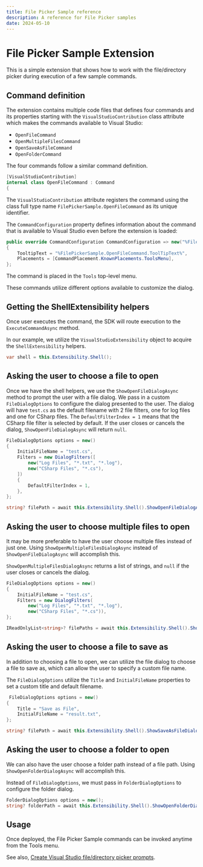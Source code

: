 ```yaml
---
title: File Picker Sample reference
description: A reference for File Picker samples
date: 2024-05-10
---
```


# File Picker Sample Extension

This is a simple extension that shows how to work with the file/directory picker during execution of a few sample commands.

## Command definition
The extension contains multiple code files that defines four commands and its properties starting with the `VisualStudioContribution` class attribute which makes the commands available to Visual Studio:

- `OpenFileCommand`
- `OpenMultipleFilesCommand`
- `OpenSaveAsFileCommand`
- `OpenFolderCommand`

The four commands follow a similar command definition.

```csharp
[VisualStudioContribution]
internal class OpenFileCommand : Command
{
```

The `VisualStudioContribution` attribute registers the command using the class full type name `FilePickerSample.OpenFileCommand` as its unique identifier.

The `CommandConfiguration` property defines information about the command that is available to Visual Studio even before the extension is loaded:

```csharp
public override CommandConfiguration CommandConfiguration => new("%FilePickerSample.OpenFileCommand.DisplayName%")
{
    TooltipText = "%FilePickerSample.OpenFileCommand.ToolTipText%",
    Placements = [CommandPlacement.KnownPlacements.ToolsMenu],
};
```

The command is placed in the `Tools` top-level menu.

These commands utilize different options available to customize the dialog.

## Getting the ShellExtensibility helpers

Once user executes the command, the SDK will route execution to the `ExecuteCommandAsync` method.

In our example, we utilize the `VisualStudioExtensibility` object to acquire the `ShellExtensibility` helpers.

```csharp
var shell = this.Extensibility.Shell();
```

## Asking the user to choose a file to open
Once we have the shell helpers, we use the `ShowOpenFileDialogAsync` method to prompt the user with a file dialog. We pass in a custom `FileDialogOptions` to configure the
dialog presented to the user. The dialog will have `test.cs` as the default filename with 2 file filters, one for log files and one for CSharp files. The `DefaultFilterIndex = 1` means that the CSharp file filter is selected by default.
If the user closes or cancels the dialog, `ShowOpenFileDialogAsync` will return `null`.

```csharp
FileDialogOptions options = new()
{
    InitialFileName = "test.cs",
    Filters = new DialogFilters([
        new("Log Files", "*.txt", "*.log"),
        new("CSharp Files", "*.cs"),
    ])
    {
        DefaultFilterIndex = 1,
    },
};

string? filePath = await this.Extensibility.Shell().ShowOpenFileDialogAsync(options, ct);
```

## Asking the user to choose multiple files to open
It may be more preferable to have the user choose multiple files instead of just one. Using `ShowOpenMultipleFilesDialogAsync` instead of `ShowOpenFileDialogAsync`
will accomplish this.

`ShowOpenMultipleFilesDialogAsync` returns a list of strings, and `null` if the user closes or cancels the dialog.

```csharp
FileDialogOptions options = new()
{
    InitialFileName = "test.cs",
    Filters = new DialogFilters(
        new("Log Files", "*.txt", "*.log"),
        new("CSharp Files", "*.cs")),
};

IReadOnlyList<string>? filePaths = await this.Extensibility.Shell().ShowOpenMultipleFilesDialogAsync(options, ct);
```

## Asking the user to choose a file to save as
In addition to choosing a file to open, we can utilize the file dialog to choose a file to save as, which can allow the user to specify a custom file name.

The `FileDialogOptions` utilize the `Title` and `InitialFileName` properties to set a custom title and default filename.

```csharp
 FileDialogOptions options = new()
{
    Title = "Save as File",
    InitialFileName = "result.txt",
};

string? filePath = await this.Extensibility.Shell().ShowSaveAsFileDialogAsync(options, ct);
```

## Asking the user to choose a folder to open
We can also have the user choose a folder path instead of a file path. Using `ShowOpenFolderDialogAsync` will accomplish this.

Instead of `FileDialogOptions`, we must pass in `FolderDialogOptions` to configure the folder dialog.

```csharp
FolderDialogOptions options = new();
string? folderPath = await this.Extensibility.Shell().ShowOpenFolderDialogAsync(options, ct);
```


## Usage

Once deployed, the File Picker Sample commands can be invoked anytime from the Tools menu.

See also, [Create Visual Studio file/directory picker prompts](https://learn.microsoft.com/visualstudio/extensibility/visualstudio.extensibility/user-prompt/file-directory-picker-prompts).